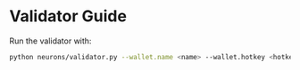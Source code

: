 # Validator Guide

Run the validator with:
```bash
python neurons/validator.py --wallet.name <name> --wallet.hotkey <hotkey>
```
